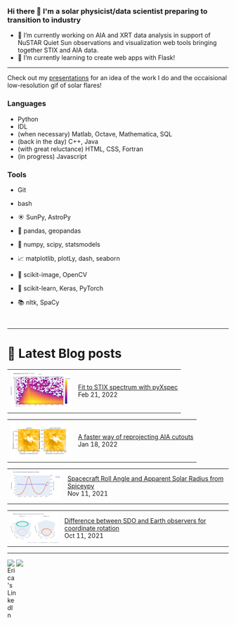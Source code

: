 ### Hi there 👋 I'm a solar physicist/data scientist preparing to transition to industry

<!--- 😄 Pronouns: she/they-->
- 🔭 I’m currently working on AIA and XRT data analysis in support of NuSTAR Quiet Sun observations and visualization web tools bringing together STIX and AIA data.
- 🌱 I’m currently learning to create web apps with Flask!
<!--
**elastufka/elastufka** is a ✨ _special_ ✨ repository because its `README.md` (this file) appears on your GitHub profile.

Here are some ideas to get you started:


- 👯 I’m looking to collaborate on ...
- 🤔 I’m looking for help with ...
- 💬 Ask me about ...
- 📫 How to reach me: ...
- ⚡ Fun fact: ...
-->

----
<!--
![languages](https://img.shields.io/static/v1?label=&message=languages:&color=555&style=flat-square)
-->

Check out my [presentations](https://elastufka.github.io/presentations/) for an idea of the work I do and the occaisional low-resolution gif of solar flares!

### Languages

- Python
- IDL
- (when necessary) Matlab, Octave, Mathematica, SQL
- (back in the day) C++, Java
- (with great reluctance) HTML, CSS, Fortran
- (in progress) Javascript

<!--
![python](https://img.shields.io/static/v1?logo=python&label=&message=python&color=111&logoColor=AAA&style=flat-square&link=)
![IDL](https://img.shields.io/static/v1?logo=go&label=&message=golang&color=111&logoColor=AAA&style=flat-square)
![ruby](https://img.shields.io/static/v1?logo=ruby&label=&message=ruby&color=111&logoColor=AAA&style=flat-square)
![tools](https://img.shields.io/static/v1?label=&message=tools:&color=555&style=flat-square)
<!--![git](https://img.shields.io/static/v1?logo=git&label=&message=git&color=111&logoColor=AAA&style=flat-square)
-->
### Tools

- Git
- bash

- ☀️ SunPy, AstroPy
- 🐼 pandas, geopandas
- 🧮 numpy, scipy, statsmodels
- 📈 matplotlib, plotLy, dash, seaborn
- 🌃 scikit-image, OpenCV
- 🧠 scikit-learn, Keras, PyTorch
- 📚 nltk, SpaCy

&nbsp;&nbsp;&nbsp;

<!-- example
**Senior Data & Platform Engineer** &#12299;_working in Reliability Analytics & Automation_
<br/>
**Digital Artist & Creator** &#12299;_specialised in environmental pixel art and 8bit-ish art_

----
**Publications**

to be added...

**But more importantly the code**

-->

---

# 📖 Latest Blog posts
<!-- ELASTUFKA:START --><table><tr><td><a href="https://elastufka.github.io/SAX-XRS_figures/posts/2022/02/21/Fit-to-STIX-spectrum-with-pyXspec.html"><img width="140px" src="https://github.com/elastufka/SAX-XRS_figures/blob/gh-pages/images/Fit to STIX spectrum with pyXspec/hero.png"></a></td>
<td><a href="https://elastufka.github.io/SAX-XRS_figures/posts/2022/02/21/Fit-to-STIX-spectrum-with-pyXspec.html">Fit to STIX spectrum with pyXspec</a><br/>Feb 21, 2022</td></tr></table>
<table><tr><td><a href="https://elastufka.github.io/SAX-XRS_figures/posts/2022/01/18/A-faster-way-of-reprojecting-AIA-cutouts.html"><img width="140px" src="https://github.com/elastufka/SAX-XRS_figures/blob/gh-pages/images/A faster way of reprojecting AIA cutouts/hero.png"></a></td>
<td><a href="https://elastufka.github.io/SAX-XRS_figures/posts/2022/01/18/A-faster-way-of-reprojecting-AIA-cutouts.html">A faster way of reprojecting AIA cutouts</a><br/>Jan 18, 2022</td></tr></table>
<table><tr><td><a href="https://elastufka.github.io/SAX-XRS_figures/posts/2021/11/11/Spacecraft-Roll-Angle-and-Apparent-Solar-Radius-from-Spiceypy.html"><img width="140px" src="https://github.com/elastufka/SAX-XRS_figures/blob/gh-pages/images/Spacecraft Roll Angle and Apparent Solar Radius from Spiceypy/hero.png"></a></td>
<td><a href="https://elastufka.github.io/SAX-XRS_figures/posts/2021/11/11/Spacecraft-Roll-Angle-and-Apparent-Solar-Radius-from-Spiceypy.html">Spacecraft Roll Angle and Apparent Solar Radius from Spiceypy</a><br/>Nov 11, 2021</td></tr></table>
<table><tr><td><a href="https://elastufka.github.io/SAX-XRS_figures/posts/2021/10/11/Difference-between-SDO-and-Earth-observers-for-coordinate-rotation.html"><img width="140px" src="https://github.com/elastufka/SAX-XRS_figures/blob/gh-pages/images/Difference between SDO and Earth observers for coordinate rotation/hero.png"></a></td>
<td><a href="https://elastufka.github.io/SAX-XRS_figures/posts/2021/10/11/Difference-between-SDO-and-Earth-observers-for-coordinate-rotation.html">Difference between SDO and Earth observers for coordinate rotation</a><br/>Oct 11, 2021</td></tr></table>
<!-- ELASTUFKA:END -->

----

<a href="https://linkedin.com/in/erica-lastufka-1686b2b5/">
  <img align="left" alt="Erica's LinkedIn" width="20px" src="https://image.flaticon.com/icons/png/512/174/174857.png" />
</a>
<a href="https://orcid.org/0000-0003-1894-2074" alt="Erica's ORCID">
  <img align="left" width="20px" src="https://upload.wikimedia.org/wikipedia/commons/0/06/ORCID_iD.svg" />
</a>
<!--
| &nbsp;&nbsp;&nbsp; Website & Gallery : [https://moer.tel](https://moer.tel) &nbsp;&nbsp;&nbsp;|&nbsp;&nbsp;&nbsp; Open Source Work : <sub>&#9660; &#9660; &#9660;</sub> 
-->
